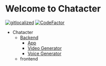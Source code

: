 # Welcome to Chatacter

[![gitlocalized](https://gitlocalize.com/repo/10013/whole_project/badge.svg)](https://gitlocalize.com/repo/10013?utm_source=badge)
[![CodeFactor](https://www.codefactor.io/repository/github/alphaspheredotai/chatacter/badge)](https://www.codefactor.io/repository/github/alphaspheredotai/chatacter)

- Chatacter
    - [Backend](https://github.com/alphaspheredotai/chatacter_backend)
        - [App](https://github.com/alphaspheredotai/chatacter_backend_app)
        - [Video Generator](https://github.com/alphaspheredotai/chatacter_backend_video_generator)
        - [Voice Generator](https://github.com/alphaspheredotai/chatacter_backend_voice_generator)
    - frontend